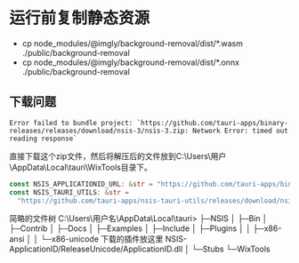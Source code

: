 # 运行前复制静态资源
* cp node_modules/@imgly/background-removal/dist/*.wasm ./public/background-removal
* cp node_modules/@imgly/background-removal/dist/*.onnx ./public/background-removal

## 下载问题
    Error failed to bundle project: `https://github.com/tauri-apps/binary-releases/releases/download/nsis-3/nsis-3.zip: Network Error: timed out reading response`

直接下载这个zip文件，然后将解压后的文件放到C:\Users\用户\AppData\Local\tauri\WixTools目录下。

```rs
const NSIS_APPLICATIONID_URL: &str = "https://github.com/tauri-apps/binary-releases/releases/download/nsis-plugins-v0/NSIS-ApplicationID.zip";
const NSIS_TAURI_UTILS: &str =
  "https://github.com/tauri-apps/nsis-tauri-utils/releases/download/nsis_tauri_utils-v0.1.1/nsis_tauri_utils.dll";
```
简略的文件树
C:\Users\用户名\AppData\Local\tauri>
├─NSIS
│ ├─Bin
│ ├─Contrib
│ ├─Docs
│ ├─Examples
│ ├─Include
│ ├─Plugins
│ │ ├─x86-ansi
│ │ └─x86-unicode 下载的插件放这里  NSIS-ApplicationID/ReleaseUnicode/ApplicationID.dll 
│ └─Stubs
└─WixTools